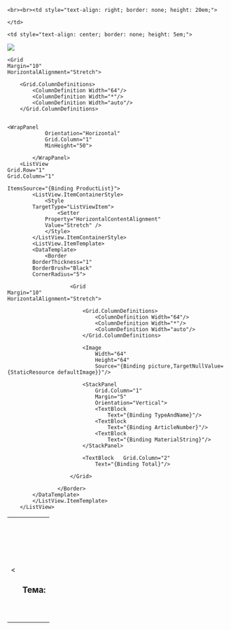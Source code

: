 <table style="width: 100%;">
  <tr>
    <td style="text-align: center; border: none;">

  <
    <td style="text-align: center; border: none; height: 15em;">
    <h2 style="font-size:3em;"></h2>
      <h3><br><br> Тема:<b> <b> </h3></td>
  
    <br><br><td style="text-align: right; border: none; height: 20em;">
  
    </td>
  
    <td style="text-align: center; border: none; height: 5em;">
   ![](./img/2.png)
  </tr>
   <Window.Resources>
        <BitmapImage 
                                   x:Key='defaultImage' 
                                   UriSource='./Images/picture.png' />
    </Window.Resources>

    <Grid 
    Margin="10" 
    HorizontalAlignment="Stretch">

        <Grid.ColumnDefinitions>
            <ColumnDefinition Width="64"/>
            <ColumnDefinition Width="*"/>
            <ColumnDefinition Width="auto"/>
        </Grid.ColumnDefinitions>

  
    <WrapPanel
                Orientation="Horizontal"
                Grid.Column="1"
                MinHeight="50">
                
            </WrapPanel>
        <ListView
    Grid.Row="1"
    Grid.Column="1"
    
    ItemsSource="{Binding ProductList}">
            <ListView.ItemContainerStyle>
                <Style 
            TargetType="ListViewItem">
                    <Setter 
                Property="HorizontalContentAlignment"
                Value="Stretch" />
                </Style>
            </ListView.ItemContainerStyle>
            <ListView.ItemTemplate>
            <DataTemplate>
                <Border 
            BorderThickness="1" 
            BorderBrush="Black" 
            CornerRadius="5">

                        <Grid 
    Margin="10" 
    HorizontalAlignment="Stretch">

                            <Grid.ColumnDefinitions>
                                <ColumnDefinition Width="64"/>
                                <ColumnDefinition Width="*"/>
                                <ColumnDefinition Width="auto"/>
                            </Grid.ColumnDefinitions>

                            <Image
                                Width="64"
                                Height="64"
                                Source="{Binding picture,TargetNullValue={StaticResource defaultImage}}"/>
                            
                            <StackPanel
                                Grid.Column="1"
                                Margin="5"
                                Orientation="Vertical">
                                <TextBlock
                                    Text="{Binding TypeAndName}"/>
                                <TextBlock
                                    Text="{Binding ArticleNumber}"/>
                                <TextBlock
                                    Text="{Binding MaterialString}"/>
                            </StackPanel>

                            <TextBlock   Grid.Column="2"
                                Text="{Binding Total}"/>

                        </Grid>

                    </Border>
            </DataTemplate>
            </ListView.ItemTemplate>
        </ListView>
        




  </Grid>
   </Window>

</table>
<div style="page-break-after: always;"></div>



